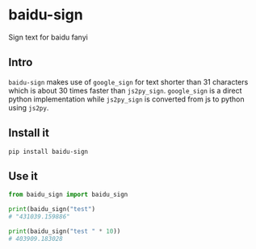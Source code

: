 # baidu-sign

Sign text for baidu fanyi

## Intro
`baidu-sign` makes use of `google_sign` for text shorter than 31 characters which is about
30 times faster than `js2py_sign`. `google_sign` is a direct python implementation
while `js2py_sign` is converted from js to python using `js2py`.

## Install it
```
pip install baidu-sign
```
## Use it
```python
from baidu_sign import baidu_sign

print(baidu_sign("test")
# "431039.159886"

print(baidu_sign("test " * 10))
# 403909.183028

